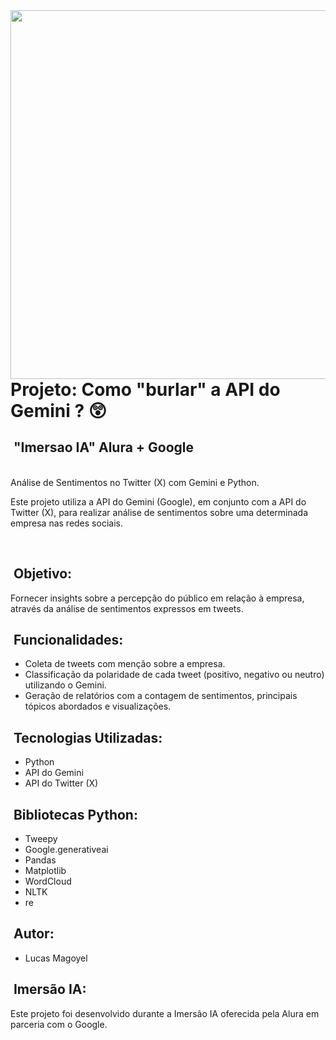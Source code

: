 <img align="right" height="590em" src="https://raw.githubusercontent.com/gist/llucasmagoyel/fffc24bf97600600b28ecab17587057f/raw/63e35f1e43c400ee6954168963554357b1db29d2/githubcard.svg"/>

# Projeto: Como "burlar" a API do Gemini ? 😲
## &nbsp;"Imersao IA" Alura + Google

<br>
Análise de Sentimentos no Twitter (X) com Gemini e Python.

Este projeto utiliza a API do Gemini (Google), em conjunto com a API do Twitter (X), para realizar análise de sentimentos sobre uma determinada empresa nas redes sociais.

<br>

## &nbsp;Objetivo:
Fornecer insights sobre a percepção do público em relação à empresa, através da análise de sentimentos expressos em tweets.

## &nbsp;Funcionalidades:
- Coleta de tweets com menção sobre a empresa.
- Classificação da polaridade de cada tweet (positivo, negativo ou neutro) utilizando o Gemini.
- Geração de relatórios com a contagem de sentimentos, principais tópicos abordados e visualizações.

## &nbsp;Tecnologias Utilizadas:
- Python
- API do Gemini
- API do Twitter (X)

## &nbsp;Bibliotecas Python: 
- Tweepy
- Google.generativeai
- Pandas
- Matplotlib
- WordCloud
- NLTK
- re

## &nbsp;Autor:
- Lucas Magoyel

## &nbsp;Imersão IA:
Este projeto foi desenvolvido durante a Imersão IA oferecida pela Alura em parceria com o Google.
